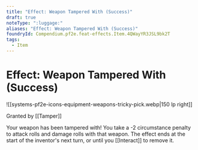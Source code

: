 ```yaml
---
title: "Effect: Weapon Tampered With (Success)"
draft: true
noteType: ":luggage:"
aliases: "Effect: Weapon Tampered With (Success)"
foundryId: Compendium.pf2e.feat-effects.Item.4QWayYR3JSL9bk2T
tags:
  - Item
---
```


# Effect: Weapon Tampered With (Success)
![[systems-pf2e-icons-equipment-weapons-tricky-pick.webp|150 lp right]]

Granted by [[Tamper]]

Your weapon has been tampered with! You take a -2 circumstance penalty to attack rolls and damage rolls with that weapon. The effect ends at the start of the inventor's next turn, or until you [[Interact]] to remove it.
